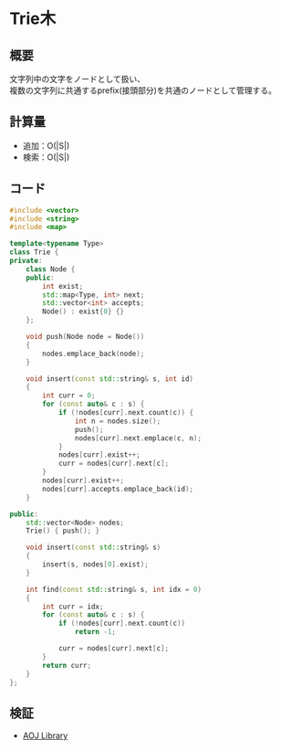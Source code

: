 # Trie木
## 概要
文字列中の文字をノードとして扱い、  
複数の文字列に共通するprefix(接頭部分)を共通のノードとして管理する。

## 計算量
- 追加：O(\|S\|)
- 検索：O(\|S\|)

## コード
```cpp
#include <vector>
#include <string>
#include <map>

template<typename Type>
class Trie {
private:
    class Node {
    public:
        int exist;
        std::map<Type, int> next;
        std::vector<int> accepts;
        Node() : exist{0} {}
    };

    void push(Node node = Node())
    {
        nodes.emplace_back(node);
    }

    void insert(const std::string& s, int id)
    {
        int curr = 0;
        for (const auto& c : s) {
            if (!nodes[curr].next.count(c)) {
                int n = nodes.size();
                push();
                nodes[curr].next.emplace(c, n);
            }
            nodes[curr].exist++;
            curr = nodes[curr].next[c];
        }
        nodes[curr].exist++;
        nodes[curr].accepts.emplace_back(id);
    }

public:
    std::vector<Node> nodes;
    Trie() { push(); }

    void insert(const std::string& s)
    {
        insert(s, nodes[0].exist);
    }

    int find(const std::string& s, int idx = 0)
    {
        int curr = idx;
        for (const auto& c : s) {
            if (!nodes[curr].next.count(c))
                return -1;

            curr = nodes[curr].next[c];
        }
        return curr;
    }
};
```

## 検証
- [AOJ Library](https://onlinejudge.u-aizu.ac.jp/courses/lesson/1/ALDS1/14/ALDS1_14_A)
